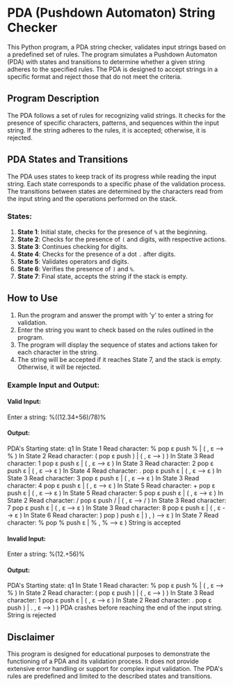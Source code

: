 # PDA (Pushdown Automaton) String Checker
This Python program, a PDA string checker, validates input strings based on a predefined set of rules. The program simulates a Pushdown Automaton (PDA) with states and transitions to determine whether a given string adheres to the specified rules. The PDA is designed to accept strings in a specific format and reject those that do not meet the criteria.

## Program Description
The PDA follows a set of rules for recognizing valid strings. It checks for the presence of specific characters, patterns, and sequences within the input string. If the string adheres to the rules, it is accepted; otherwise, it is rejected.

## PDA States and Transitions
The PDA uses states to keep track of its progress while reading the input string. Each state corresponds to a specific phase of the validation process. The transitions between states are determined by the characters read from the input string and the operations performed on the stack.

### States:
1. **State 1**: Initial state, checks for the presence of `%` at the beginning.
2. **State 2**: Checks for the presence of `(` and digits, with respective actions.
3. **State 3**: Continues checking for digits.
4. **State 4**: Checks for the presence of a dot `.` after digits.
5. **State 5**: Validates operators and digits.
6. **State 6**: Verifies the presence of `)` and `%`.
7. **State 7**: Final state, accepts the string if the stack is empty.

## How to Use
1. Run the program and answer the prompt with 'y' to enter a string for validation.
2. Enter the string you want to check based on the rules outlined in the program.
3. The program will display the sequence of states and actions taken for each character in the string.
4. The string will be accepted if it reaches State 7, and the stack is empty. Otherwise, it will be rejected.

### Example Input and Output:
#### Valid Input:
Enter a string: %((12.34+56)/78)%

#### Output:
PDA's Starting state: q1
In State 1 Read character: % pop ε push % | ( , ε --> % )
In State 2 Read character: ( pop ε push ) | ( , ε --> ) )
In State 3 Read character: 1 pop ε push ε | ( , ε --> ε )
In State 3 Read character: 2 pop ε push ε | ( , ε --> ε )
In State 4 Read character: . pop ε push ε | ( , ε --> ε )
In State 3 Read character: 3 pop ε push ε | ( , ε --> ε )
In State 3 Read character: 4 pop ε push ε | ( , ε --> ε )
In State 5 Read character: + pop ε push ε | ( , ε --> ε )
In State 5 Read character: 5 pop ε push ε | ( , ε --> ε )
In State 2 Read character: / pop ε push / | ( , ε --> / )
In State 3 Read character: 7 pop ε push ε | ( , ε --> ε )
In State 3 Read character: 8 pop ε push ε | ( , ε --> ε )
In State 6 Read character: ) pop ) push ε | ) , ) --> ε )
In State 7 Read character: % pop % push ε | % , % --> ε )
String is accepted

#### Invalid Input:
Enter a string: %(12.+56)%

#### Output:
PDA's Starting state: q1
In State 1 Read character: % pop ε push % | ( , ε --> % )
In State 2 Read character: ( pop ε push ) | ( , ε --> ) )
In State 3 Read character: 1 pop ε push ε | ( , ε --> ε )
In State 2 Read character: . pop ε push ) | . , ε --> ) )
PDA crashes before reaching the end of the input string.
String is rejected

## Disclaimer
This program is designed for educational purposes to demonstrate the functioning of a PDA and its validation process. It does not provide extensive error handling or support for complex input validation. The PDA's rules are predefined and limited to the described states and transitions.
